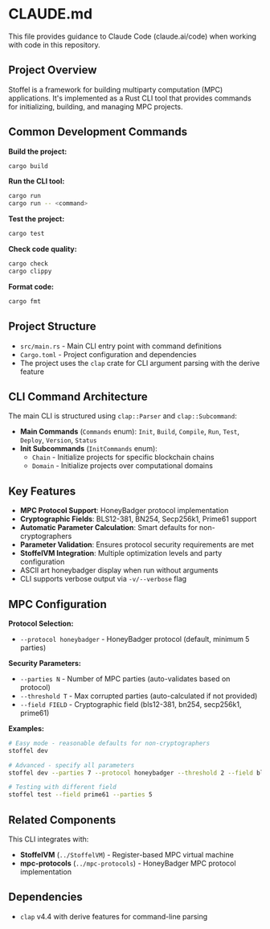 # CLAUDE.md

This file provides guidance to Claude Code (claude.ai/code) when working with code in this repository.

## Project Overview

Stoffel is a framework for building multiparty computation (MPC) applications. It's implemented as a Rust CLI tool that provides commands for initializing, building, and managing MPC projects.

## Common Development Commands

**Build the project:**
```bash
cargo build
```

**Run the CLI tool:**
```bash
cargo run
cargo run -- <command>
```

**Test the project:**
```bash
cargo test
```

**Check code quality:**
```bash
cargo check
cargo clippy
```

**Format code:**
```bash
cargo fmt
```

## Project Structure

- `src/main.rs` - Main CLI entry point with command definitions
- `Cargo.toml` - Project configuration and dependencies
- The project uses the `clap` crate for CLI argument parsing with the derive feature

## CLI Command Architecture

The main CLI is structured using `clap::Parser` and `clap::Subcommand`:

- **Main Commands** (`Commands` enum): `Init`, `Build`, `Compile`, `Run`, `Test`, `Deploy`, `Version`, `Status`
- **Init Subcommands** (`InitCommands` enum):
  - `Chain` - Initialize projects for specific blockchain chains
  - `Domain` - Initialize projects over computational domains

## Key Features

- **MPC Protocol Support**: HoneyBadger protocol implementation
- **Cryptographic Fields**: BLS12-381, BN254, Secp256k1, Prime61 support
- **Automatic Parameter Calculation**: Smart defaults for non-cryptographers
- **Parameter Validation**: Ensures protocol security requirements are met
- **StoffelVM Integration**: Multiple optimization levels and party configuration
- ASCII art honeybadger display when run without arguments
- CLI supports verbose output via `-v/--verbose` flag

## MPC Configuration

**Protocol Selection:**
- `--protocol honeybadger` - HoneyBadger protocol (default, minimum 5 parties)

**Security Parameters:**
- `--parties N` - Number of MPC parties (auto-validates based on protocol)
- `--threshold T` - Max corrupted parties (auto-calculated if not provided)
- `--field FIELD` - Cryptographic field (bls12-381, bn254, secp256k1, prime61)

**Examples:**
```bash
# Easy mode - reasonable defaults for non-cryptographers
stoffel dev

# Advanced - specify all parameters
stoffel dev --parties 7 --protocol honeybadger --threshold 2 --field bls12-381

# Testing with different field
stoffel test --field prime61 --parties 5
```

## Related Components

This CLI integrates with:
- **StoffelVM** (`../StoffelVM`) - Register-based MPC virtual machine
- **mpc-protocols** (`../mpc-protocols`) - HoneyBadger MPC protocol implementation

## Dependencies

- `clap` v4.4 with derive features for command-line parsing